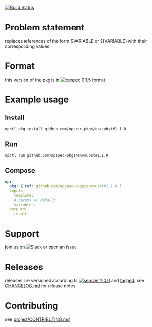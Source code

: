 [![Build Status](https://travis-ci.org/opspec-pkgs/envsubst.svg?branch=master)](https://travis-ci.org/opspec-pkgs/envsubst)

# Problem statement

replaces references of the form $VARIABLE or ${VARIABLE} with their corresponding values

# Format

this version of the pkg is in [![opspec 0.1.5](https://img.shields.io/badge/opspec-0.1.5-brightgreen.svg?colorA=6b6b6b&colorB=fc16be)](https://opspec.io/0.1.5/packages.html) format

# Example usage

## Install

```shell
opctl pkg install github.com/opspec-pkgs/envsubst#1.1.0
```

## Run

```
opctl run github.com/opspec-pkgs/envsubst#1.1.0
```

## Compose

```yaml
op:
  pkg: { ref: github.com/opspec-pkgs/envsubst#1.1.0 }
  inputs:
    template:
    # params w/ default
    variables:
  outputs:
    result:
```

# Support

join us on
[![Slack](https://opspec-slackin.herokuapp.com/badge.svg)](https://opspec-slackin.herokuapp.com/)
or
[open an issue](https://github.com/opspec-pkgs/envsubst/issues)

# Releases

releases are versioned according to
[![semver 2.0.0](https://img.shields.io/badge/semver-2.0.0-brightgreen.svg)](http://semver.org/spec/v2.0.0.html)
and [tagged](https://git-scm.com/book/en/v2/Git-Basics-Tagging); see
[CHANGELOG.md](CHANGELOG.md) for release notes

# Contributing

see
[project/CONTRIBUTING.md](https://github.com/opspec-pkgs/project/blob/master/CONTRIBUTING.md)
